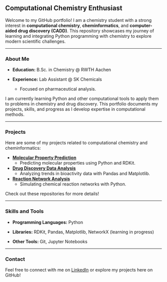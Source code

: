 ## Computational Chemistry Enthusiast

Welcome to my GitHub portfolio! I am a chemistry student with a strong interest in **computational chemistry**, **cheminformatics**, and **computer-aided drug discovery (CADD)**. This repository showcases my journey of learning and integrating Python programming with chemistry to explore modern scientific challenges.

---

### About Me
- **Education:** B.Sc. in Chemistry @ RWTH Aachen
    
- **Experience:** Lab Assistant @ SK Chemicals
  - Focused on pharmaceutical analysis.  

I am currently learning Python and other computational tools to apply them to problems in chemistry and drug discovery. This portfolio documents my projects, skills, and progress as I develop expertise in computational methods.

---

### Projects
Here are some of my projects related to computational chemistry and cheminformatics:
- [**Molecular Property Prediction**](link-to-repo)
  - Predicting molecular properties using Python and RDKit.
- [**Drug Discovery Data Analysis**](link-to-repo)
  - Analyzing trends in bioactivity data with Pandas and Matplotlib.
- [**Reaction Network Analysis**](link-to-repo)
  - Simulating chemical reaction networks with Python.

Check out these repositories for more details!

---

### Skills and Tools
- **Programming Languages:** Python
    
- **Libraries:** RDKit, Pandas, Matplotlib, NetworkX (learning in progress)
    
- **Other Tools:** Git, Jupyter Notebooks  

---

### Contact
Feel free to connect with me on [LinkedIn](https://www.linkedin.com/in/chae-hyun-park-45665b232/) or explore my projects here on GitHub!
